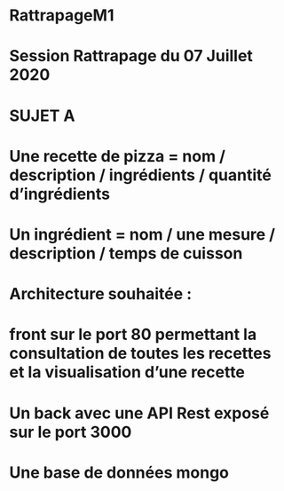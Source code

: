 # RattrapageM1

# Session Rattrapage du 07 Juillet 2020

# SUJET A


# Une recette de pizza = nom / description / ingrédients / quantité d’ingrédients
# Un ingrédient = nom / une mesure / description / temps de cuisson
# Architecture souhaitée :
#  front sur le port 80 permettant la consultation de toutes les recettes et la visualisation d’une recette
#  Un back avec une API Rest exposé sur le port 3000
# Une base de données mongo
